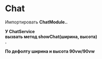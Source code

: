 # Chat
<p aling="center">
  <p>Импортировать <b>ChatModule.. <br></p>
  <p>У <b>ChatService<br> вызвать метод <b>showChat(ширина, высота)<br>.</p>
  <p>По дефолту ширина и высота 90vw/90vw </p>
</p>
